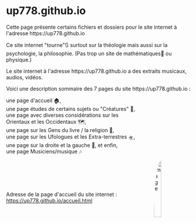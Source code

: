 # up778.github.io

<!-- <style>
  .no-border {
    border: none !important;
  }
  .no-border td, .no-border th {
    border: none !important;
  }
    table {
    border-collapse: collapse;
  }
  table, th, td {
    border: none !important;
  }
</style> -->
<!-- <script src="bootstrap-5.3.3-dist/js/bootstrap.bundle.min.js"></script> -->

<p>Cette page présente certains fichiers et dossiers pour le site internet à l'adresse https://up778.github.io</p>
<p> Ce site internet "tourne"🔃 surtout sur la théologie mais aussi sur la psychologie, la philosophie.
(Pas trop un site de mathématiques🧮 ou physique.)</p>
<p>Le site internet à l'adresse https://up778.github.io a des extraits musicaux, audios, vidéos.</p>
<p>Voici une description sommaire des 7 pages du site https://up778.github.io :</p>
    <ul style="width:70%;list-style-type: none; padding: 0;">
      <li>une page d'accueil 🏠,</li>
      <li>une page études de certains sujets ou "Créatures" 🔎,</li>
      <li>une page avec diverses considérations sur les Orientaux et les Occidentaux 🗺️,</li>
      <li>une page sur les Gens du livre / la religion 🦢,</li>
      <li>une page sur les Ufologues et les Extra-terrestres 🛸,</li>
      <li>une page sur la droite et la gauche 🔴, et enfin,</li>
      <li>une page Musiciens/musique 🎶</li>
    </ul>
      <img class="rounded" style="width:20%;border-radius: 20%; max-width: 200px;float:right" src="https://up778.github.io/Images/3-October-2024-48-28-rand269A74A.jpg" alt="Image"/>

   
  <!-- Div pour les éléments de liste -->
  <!-- <div style="width:78%;float:left"> -->
  <!-- </div> -->
  
  <!-- Div pour l'image -->
  <!-- <div style="width:20%;float:right"> -->
  
  <!-- </div> -->
<!-- </div> -->



<!--  -->

<!-- <head> -->
  <!-- <link href="https://cdn.jsdelivr.net/npm/bootstrap@5.3.0-alpha1/dist/css/bootstrap.min.css" rel="stylesheet"> -->
  <!-- <link rel="stylesheet" href="Scss/custom.css" /> -->
<!-- </head> -->
<!-- <script src="bootstrap-5.3.3-dist/js/bootstrap.bundle.min.js"></script> -->
<!-- <div style="float:left"> -->
<!-- <p>Dépôt devant servir pour la migration de https://agneau.link vers https://up778.github.io</p> -->

<!-- </div> -->
<br><br><br><br><br>
Adresse de la page d'accueil du site internet : https://up778.github.io/accueil.html
